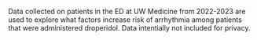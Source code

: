 Data collected on patients in the ED at UW Medicine from 2022-2023 are used to explore what factors increase risk of arrhythmia among patients that were administered droperidol. Data intentially not included for privacy. 
